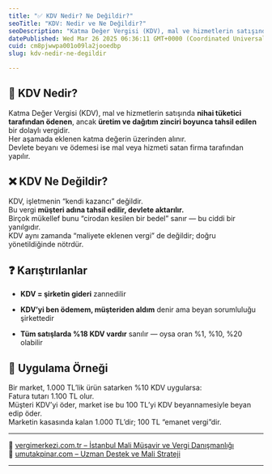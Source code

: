 ```yaml
---
title: "✅ KDV Nedir? Ne Değildir?"
seoTitle: "KDV: Nedir ve Ne Değildir?"
seoDescription: "Katma Değer Vergisi (KDV), mal ve hizmetlerin satışında nihai tüketici tarafından ödenen, ancak üretim ve dağıtım zinciri boyunca tahsil edilen bir dolaylı"
datePublished: Wed Mar 26 2025 06:36:11 GMT+0000 (Coordinated Universal Time)
cuid: cm8pjwwpa001o09la2jooedbp
slug: kdv-nedir-ne-degildir

---
```


## 🔹 KDV Nedir?

Katma Değer Vergisi (KDV), mal ve hizmetlerin satışında **nihai tüketici tarafından ödenen**, ancak **üretim ve dağıtım zinciri boyunca tahsil edilen** bir dolaylı vergidir.  
Her aşamada eklenen katma değerin üzerinden alınır.  
Devlete beyanı ve ödemesi ise mal veya hizmeti satan firma tarafından yapılır.

## ❌ KDV Ne Değildir?

KDV, işletmenin “kendi kazancı” değildir.  
Bu vergi **müşteri adına tahsil edilir, devlete aktarılır.**  
Birçok mükellef bunu “cirodan kesilen bir bedel” sanır — bu ciddi bir yanılgıdır.  
KDV aynı zamanda “maliyete eklenen vergi” de değildir; doğru yönetildiğinde nötrdür.

## ❓ Karıştırılanlar

* **KDV = şirketin gideri** zannedilir
    
* **KDV’yi ben ödemem, müşteriden aldım** denir ama beyan sorumluluğu şirkettedir
    
* **Tüm satışlarda %18 KDV vardır** sanılır — oysa oran %1, %10, %20 olabilir
    

## 🧠 Uygulama Örneği

Bir market, 1.000 TL’lik ürün satarken %10 KDV uygularsa:  
Fatura tutarı 1.100 TL olur.  
Müşteri KDV’yi öder, market ise bu 100 TL’yi KDV beyannamesiyle beyan edip öder.  
Marketin kasasında kalan 1.000 TL’dir; 100 TL “emanet vergi”dir.

---

🔗 [vergimerkezi.com.tr – İstanbul Mali Müşavir ve Vergi Danışmanlığı](https://vergimerkezi.com.tr)  
🔗 [umutakpinar.com – Uzman Destek ve Mali Strateji](https://umutakpinar.com)

---